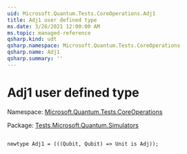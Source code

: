```yaml
---
uid: Microsoft.Quantum.Tests.CoreOperations.Adj1
title: Adj1 user defined type
ms.date: 3/26/2021 12:00:00 AM
ms.topic: managed-reference
qsharp.kind: udt
qsharp.namespace: Microsoft.Quantum.Tests.CoreOperations
qsharp.name: Adj1
qsharp.summary: ''
---
```


# Adj1 user defined type

Namespace: [Microsoft.Quantum.Tests.CoreOperations](xref:Microsoft.Quantum.Tests.CoreOperations)

Package: [Tests.Microsoft.Quantum.Simulators](https://nuget.org/packages/Tests.Microsoft.Quantum.Simulators)




```qsharp

newtype Adj1 = (((Qubit, Qubit) => Unit is Adj));
```


